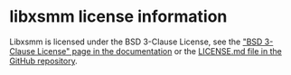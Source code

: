 # libxsmm license information

Libxsmm is licensed under the BSD 3-Clause License, see the
["BSD 3-Clause License" page in the documentation](https://libxsmm.readthedocs.io/en/latest/LICENSE/)
or the [LICENSE.md file in the GitHub repository](https://github.com/libxsmm/libxsmm/blob/main/LICENSE.md).

